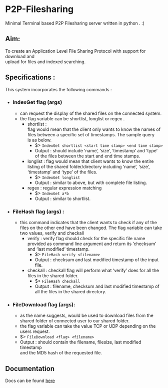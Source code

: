
# P2P-Filesharing  
  
Minimal Terminal based P2P Filesharing server written in python . :)  
  
## Aim:  
  
To create an Application Level File Sharing Protocol with support for download and  
upload for files and indexed searching.  

## Specifications :  
  This system incorporates the following commands :
   
 - ### IndexGet flag (args) 
	  + can request the display of the shared files on the connected system.  
	  + the flag variable can be shortlist, longlist or regex .    
	    - shortlist :  
	      flag would mean that the client only wants to know the names of files between a specific set of timestamps. The sample query  
	      is as below.  
		   + $> `IndexGet shortlist <start time stamp> <end time stamp>`
		   + Output : should include ‘name’, ‘size’, ‘timestamp’ and ‘type’ of the files between the start and end time stamps.
	    - longlist : flag would mean that client wants to know the entire listing of the shared folder/directory including ‘name’, ‘size’, ‘timestamp’ and ‘type’ of the files.  
	       + $> `IndexGet longlist`   
		   + Output : similar to above, but with complete file listing.
	    - regex : regular expression matching  
	        + $> `IndexGet a*b`  
			+ Output : similar to shortlist.
  
 - ### FileHash flag (args) :  
    + this command indicates that the client wants to check if any of the files on the other end have been changed. The flag variable can take two values, verify and checkall  
      - verify : verify flag should check for the specific file name provided as command line argument and return its ‘checksum’ and ‘last modified’ timestamp.  
          + $> `FileHash verify <filename>`  
          + Output : checksum and last modified timestamp of the input file.  
      - checkall : checkall flag will perform what ‘verify’ does for all the files in the shared folder.  
          + $> `FileHash checkall`  
          + Output : filename, checksum and last modified timestamp of all the files in the shared directory.
  
 - ### FileDownload flag (args):  
    + as the name suggests, would be used to download files from the shared folder of connected user to our shared folder.  
    + the flag variable can take the value TCP or UDP depending on the users request.   
    + $> `FileDownload <flag> <filename>`  
    + Output : should contain the filename, filesize, last modified timestamp  
    and the MD5 hash of the requested file.

## Documentation
Docs can be found [here](/html/index.html)
